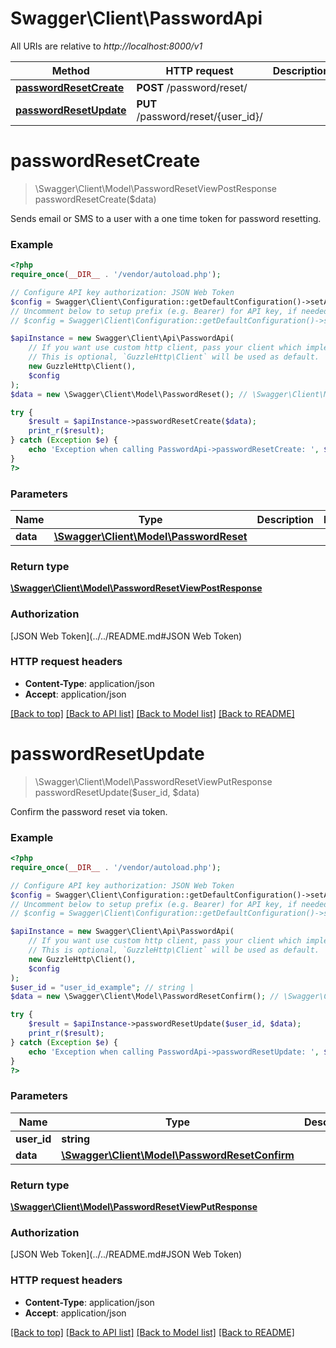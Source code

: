 # Swagger\Client\PasswordApi

All URIs are relative to *http://localhost:8000/v1*

Method | HTTP request | Description
------------- | ------------- | -------------
[**passwordResetCreate**](PasswordApi.md#passwordResetCreate) | **POST** /password/reset/ | 
[**passwordResetUpdate**](PasswordApi.md#passwordResetUpdate) | **PUT** /password/reset/{user_id}/ | 


# **passwordResetCreate**
> \Swagger\Client\Model\PasswordResetViewPostResponse passwordResetCreate($data)



Sends email or SMS to a user with a one time token for password resetting.

### Example
```php
<?php
require_once(__DIR__ . '/vendor/autoload.php');

// Configure API key authorization: JSON Web Token
$config = Swagger\Client\Configuration::getDefaultConfiguration()->setApiKey('Authorization', 'YOUR_API_KEY');
// Uncomment below to setup prefix (e.g. Bearer) for API key, if needed
// $config = Swagger\Client\Configuration::getDefaultConfiguration()->setApiKeyPrefix('Authorization', 'Bearer');

$apiInstance = new Swagger\Client\Api\PasswordApi(
    // If you want use custom http client, pass your client which implements `GuzzleHttp\ClientInterface`.
    // This is optional, `GuzzleHttp\Client` will be used as default.
    new GuzzleHttp\Client(),
    $config
);
$data = new \Swagger\Client\Model\PasswordReset(); // \Swagger\Client\Model\PasswordReset | 

try {
    $result = $apiInstance->passwordResetCreate($data);
    print_r($result);
} catch (Exception $e) {
    echo 'Exception when calling PasswordApi->passwordResetCreate: ', $e->getMessage(), PHP_EOL;
}
?>
```

### Parameters

Name | Type | Description  | Notes
------------- | ------------- | ------------- | -------------
 **data** | [**\Swagger\Client\Model\PasswordReset**](../Model/PasswordReset.md)|  |

### Return type

[**\Swagger\Client\Model\PasswordResetViewPostResponse**](../Model/PasswordResetViewPostResponse.md)

### Authorization

[JSON Web Token](../../README.md#JSON Web Token)

### HTTP request headers

 - **Content-Type**: application/json
 - **Accept**: application/json

[[Back to top]](#) [[Back to API list]](../../README.md#documentation-for-api-endpoints) [[Back to Model list]](../../README.md#documentation-for-models) [[Back to README]](../../README.md)

# **passwordResetUpdate**
> \Swagger\Client\Model\PasswordResetViewPutResponse passwordResetUpdate($user_id, $data)



Confirm the password reset via token.

### Example
```php
<?php
require_once(__DIR__ . '/vendor/autoload.php');

// Configure API key authorization: JSON Web Token
$config = Swagger\Client\Configuration::getDefaultConfiguration()->setApiKey('Authorization', 'YOUR_API_KEY');
// Uncomment below to setup prefix (e.g. Bearer) for API key, if needed
// $config = Swagger\Client\Configuration::getDefaultConfiguration()->setApiKeyPrefix('Authorization', 'Bearer');

$apiInstance = new Swagger\Client\Api\PasswordApi(
    // If you want use custom http client, pass your client which implements `GuzzleHttp\ClientInterface`.
    // This is optional, `GuzzleHttp\Client` will be used as default.
    new GuzzleHttp\Client(),
    $config
);
$user_id = "user_id_example"; // string | 
$data = new \Swagger\Client\Model\PasswordResetConfirm(); // \Swagger\Client\Model\PasswordResetConfirm | 

try {
    $result = $apiInstance->passwordResetUpdate($user_id, $data);
    print_r($result);
} catch (Exception $e) {
    echo 'Exception when calling PasswordApi->passwordResetUpdate: ', $e->getMessage(), PHP_EOL;
}
?>
```

### Parameters

Name | Type | Description  | Notes
------------- | ------------- | ------------- | -------------
 **user_id** | **string**|  |
 **data** | [**\Swagger\Client\Model\PasswordResetConfirm**](../Model/PasswordResetConfirm.md)|  |

### Return type

[**\Swagger\Client\Model\PasswordResetViewPutResponse**](../Model/PasswordResetViewPutResponse.md)

### Authorization

[JSON Web Token](../../README.md#JSON Web Token)

### HTTP request headers

 - **Content-Type**: application/json
 - **Accept**: application/json

[[Back to top]](#) [[Back to API list]](../../README.md#documentation-for-api-endpoints) [[Back to Model list]](../../README.md#documentation-for-models) [[Back to README]](../../README.md)

